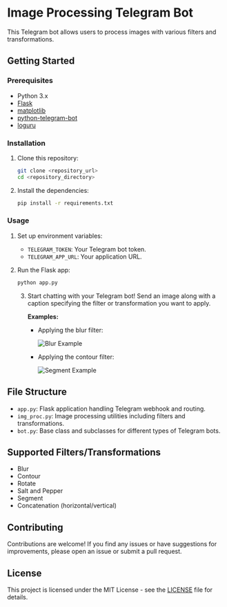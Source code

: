 # Image Processing Telegram Bot

This Telegram bot allows users to process images with various filters and transformations.

## Getting Started

### Prerequisites

- Python 3.x
- [Flask](https://pypi.org/project/Flask/)
- [matplotlib](https://pypi.org/project/matplotlib/)
- [python-telegram-bot](https://pypi.org/project/python-telegram-bot/)
- [loguru](https://pypi.org/project/loguru/)

### Installation

1. Clone this repository:

    ```sh
    git clone <repository_url>
    cd <repository_directory>
    ```

2. Install the dependencies:

    ```sh
    pip install -r requirements.txt
    ```

### Usage

1. Set up environment variables:
    - `TELEGRAM_TOKEN`: Your Telegram bot token.
    - `TELEGRAM_APP_URL`: Your application URL.

2. Run the Flask app:

    ```sh
    python app.py
    ```

   3. Start chatting with your Telegram bot! Send an image along with a caption specifying the filter or transformation you want to apply.

       **Examples:**
    
       - Applying the blur filter:
    
           ![Blur Example](/path/to/blur_example.png)
        
       - Applying the contour filter:
   
         ![Segment Example](/home/abdallah/Pictures/Screenshots/segment.png)

        

    <!-- Add more examples as needed -->

## File Structure

- `app.py`: Flask application handling Telegram webhook and routing.
- `img_proc.py`: Image processing utilities including filters and transformations.
- `bot.py`: Base class and subclasses for different types of Telegram bots.

## Supported Filters/Transformations

- Blur
- Contour
- Rotate
- Salt and Pepper
- Segment
- Concatenation (horizontal/vertical)

## Contributing

Contributions are welcome! If you find any issues or have suggestions for improvements, please open an issue or submit a pull request.

## License

This project is licensed under the MIT License - see the [LICENSE](LICENSE) file for details.

